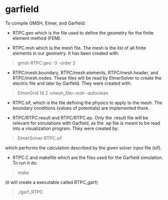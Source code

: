 # garfield

To compile GMSH, Elmer, and Garfield:

- RTPC.geo which is the file used to define the geometry for the finite 
element method (FEM). 

- RTPC.msh which is the mesh file. The mesh is the list of all finite 
elements in our geometry. It has been created with:

> gmsh RTPC.geo -3 -order 2

- RTPC/mesh.boundary, RTPC/mesh.elements, RTPC/mesh.header, and 
RTPC/mesh.nodes. These files will be read by ElmerSolver to create the 
electric file and later by Garfield. They were created with:

> ElmerGrid 14 2 <mesh_file>.msh -autoclean

- RTPC.sif, which is the file defining the physics to apply to the 
mesh. The boundary conditions (values of potentials) are implemented 
there.

- RTPC/RTPC.result and RTPC/RTPC.ep. Only the .result file will be 
relevant for simulations with Garfield, as the .ep file is meant to be 
read into a visualization program. They were created by:

> ElmerSolver RTPC.sif

which performs the calculation described by the given solver input file 
(sif).

- RTPC.C and makefile which are the files used for the Garfield 
simulation. To run it do:

> make 

(it will create a executable called RTPC_garf)

> ./garf_RTPC
